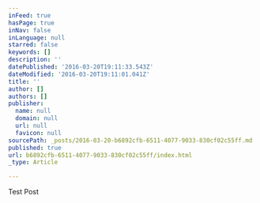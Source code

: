 ```yaml
---
inFeed: true
hasPage: true
inNav: false
inLanguage: null
starred: false
keywords: []
description: ''
datePublished: '2016-03-20T19:11:33.543Z'
dateModified: '2016-03-20T19:11:01.041Z'
title: ''
author: []
authors: []
publisher:
  name: null
  domain: null
  url: null
  favicon: null
sourcePath: _posts/2016-03-20-b6892cfb-6511-4077-9033-830cf02c55ff.md
published: true
url: b6892cfb-6511-4077-9033-830cf02c55ff/index.html
_type: Article

---
```

Test Post